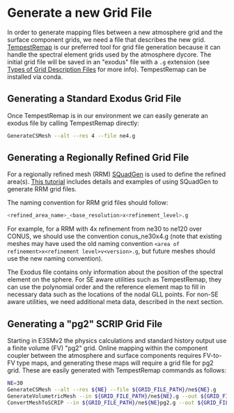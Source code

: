 # Generate a new Grid File

In order to generate mapping files between a new atmosphere grid and the surface component grids, we need a file that describes the new grid. [TempestRemap](https://github.com/ClimateGlobalChange/tempestremap) is our preferred tool for grid file generation because it can handle the spectral element grids used by the atmosphere dycore. The initial grid file will be saved in an "exodus" file with a `.g` extension (see [Types of Grid Description Files](../adding-grid-support-grid-types.md) for more info). TempestRemap can be installed via conda.

## Generating a Standard Exodus Grid File

Once TempestRemap is in our environment we can easily generate an exodus file by calling TempestRemap directly:

```bash
GenerateCSMesh --alt --res 4 --file ne4.g
```

## Generating a Regionally Refined Grid File

For a regionally refined mesh (RRM) [SQuadGen](https://github.com/ClimateGlobalChange/squadgen) is used to define the refined area(s). [This tutorial](generate-RRM-grid-file.md) includes details and examples of using SQuadGen to generate RRM grid files.

The naming convention for RRM grid files should follow:

```bash
<refined_area_name>_<base_resolution>x<refinement_level>.g
```

For example, for a RRM with 4x refinement from ne30 to ne120 over CONUS, we should use the convention conus_ne30x4.g (note that existing meshes may have used the old naming convention `<area of refinement>x<refinement level>v<version>.g`, but future meshes should use the new naming convention).

The Exodus file contains only information about the position of the spectral element on the sphere. For SE aware utilities such as TempestRemap, they can use the polynomial order and the reference element map to fill in necessary data such as the locations of the nodal GLL points. For non-SE aware utilities, we need additional meta data, described in the next section.  

## Generating a "pg2" SCRIP Grid File

Starting in E3SMv2 the physics calculations and standard history output use a finite volume (FV) "pg2" grid. Online mapping within the component coupler between the atmosphere and surface components requires FV-to-FV type maps, and generating these maps will require a grid file for pg2 grid. These are easily generated with TempestRemap commands as follows:

```bash
NE=30
GenerateCSMesh --alt --res ${NE} --file ${GRID_FILE_PATH}/ne${NE}.g
GenerateVolumetricMesh --in ${GRID_FILE_PATH}/ne${NE}.g --out ${GRID_FILE_PATH}/ne${NE}pg2.g --np 2 --uniform
ConvertMeshToSCRIP --in ${GRID_FILE_PATH}/ne${NE}pg2.g --out ${GRID_FILE_PATH}/ne${NE}pg2_scrip.nc
```
